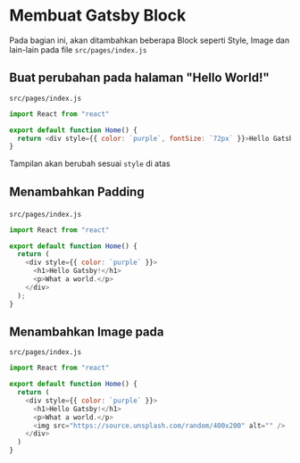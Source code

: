 # Membuat Gatsby Block

Pada bagian ini, akan ditambahkan beberapa Block seperti Style, Image dan lain-lain pada file `src/pages/index.js`

## Buat perubahan pada halaman "Hello World!"

`src/pages/index.js`
```js
import React from "react"

export default function Home() {
  return <div style={{ color: `purple`, fontSize: `72px` }}>Hello Gatsby!</div>
}
``` 
Tampilan akan berubah sesuai `style` di atas

## Menambahkan Padding <p> 

`src/pages/index.js`
```js
import React from "react"

export default function Home() {
  return (
    <div style={{ color: `purple` }}>
      <h1>Hello Gatsby!</h1>
      <p>What a world.</p>
    </div>
  );
}
```

## Menambahkan Image pada

`src/pages/index.js`
```js
import React from "react"

export default function Home() {
  return (
    <div style={{ color: `purple` }}>
      <h1>Hello Gatsby!</h1>
      <p>What a world.</p>
      <img src="https://source.unsplash.com/random/400x200" alt="" />
    </div>
  )
}
```


